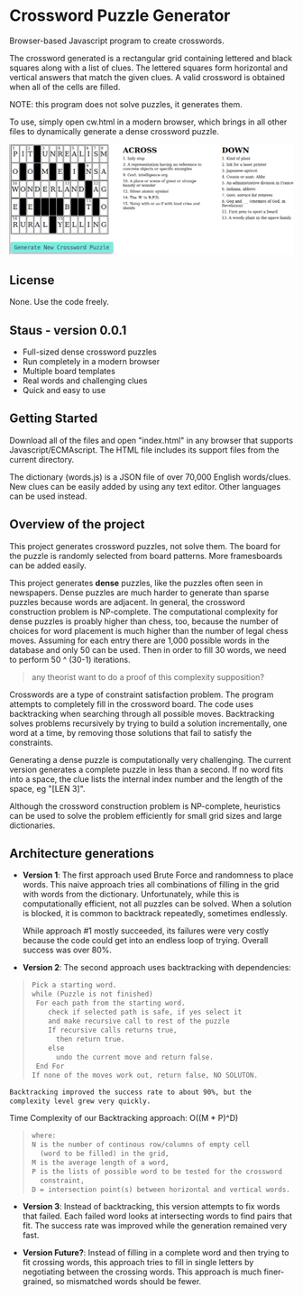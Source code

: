 # Crossword Puzzle Generator

Browser-based Javascript program to create crosswords.

The crossword generated is a rectangular grid containing lettered and black squares along with a list of clues. 
The lettered squares form horizontal and vertical answers that match the given clues.
A valid crossword is obtained when all of the cells are filled.

NOTE: this program does not solve puzzles, it generates them.

To use, simply open cw.html in a modern browser, which brings in all other files to dynamically generate a dense crossword puzzle.

![filled crossword](filled_crossword.png)

## License
None. Use the code freely.

## Staus - version 0.0.1
- Full-sized dense crossword puzzles
- Run completely in a modern browser
- Multiple board templates
- Real words and challenging clues
- Quick and easy to use

## Getting Started
Download all of the files and open "index.html" in any browser that supports Javascript/ECMAscript.
The HTML file includes its support files from the current directory.

The dictionary (words.js) is a JSON file of over 70,000 English words/clues.
New clues can be easily added by using any text editor.
Other languages can be used instead.

## Overview of the project

This project generates crossword puzzles, not solve them.
The board for the puzzle is randomly selected from board patterns.
More framesboards can be added easily.

This project generates **dense** puzzles, like the puzzles often seen in newspapers.
Dense puzzles are much harder to generate than sparse puzzles because words are adjacent.
In general, the crossword construction problem is NP-complete.
The computational complexity for dense puzzles is proably higher than chess, too, because the number of choices for word placement is much higher than the number of legal chess moves. 
Assuming for each entry there are 1,000 possible words in the database and only 50 can be used.
Then in order to fill 30 words, we need to perform 50 ^ (30-1) iterations.
> any theorist want to do a proof of this complexity supposition?

Crosswords are a type of constraint satisfaction problem.
The program attempts to completely fill in the crossword board.
The code uses backtracking when searching through all possible moves.
Backtracking solves problems recursively by trying to build a solution incrementally, one word at a time, by removing those solutions that fail to satisfy the constraints.

Generating a dense puzzle is computationally very challenging.
The current version generates a complete puzzle in less than a second.
If no word fits into a space, the clue lists the internal index number and the length of the space, eg "[LEN 3]".

Although the crossword construction problem is NP-complete, heuristics can be used to solve the problem efficiently for small grid sizes and large dictionaries. 

## Architecture generations

  * **Version 1**:
The first approach used Brute Force and randomness to place words.
This naive approach tries all combinations of filling in the grid with words from the dictionary.
Unfortunately, while this is computationally efficient, not all puzzles can be solved.
When a solution is blocked, it is common to backtrack repeatedly, sometimes endlessly.

    While approach #1 mostly succeeded, its failures were very costly
because the code could get into an endless loop of trying.
Overall success was over 80%.

 * **Version 2**:
The second approach uses backtracking with dependencies:
>     Pick a starting word.
>     while (Puzzle is not finished)
>      For each path from the starting word.
>         check if selected path is safe, if yes select it
>         and make recursive call to rest of the puzzle
>         If recursive calls returns true,
>           then return true.
>         else
>           undo the current move and return false.
>      End For
>     If none of the moves work out, return false, NO SOLUTON.

    Backtracking improved the success rate to about 90%, but the complexity level grew very quickly.
Time Complexity of our Backtracking approach: O((M * P)^D)
>     where:
>     N is the number of continous row/columns of empty cell
>       (word to be filled) in the grid,
>     M is the average length of a word,
>     P is the lists of possible word to be tested for the crossword
>       constraint,
>     D = intersection point(s) between horizontal and vertical words.

 * **Version 3**:
Instead of backtracking, this version attempts to fix words that failed.
Each failed word looks at intersecting words to find pairs that fit.
The success rate was improved while the generation remained very fast.

 * **Version Future?**:
Instead of filling in a complete word and then trying to fit crossing words, this approach tries to fill in single letters by negotiating between the crossing words.
This approach is much finer-grained, so mismatched words should be fewer.


